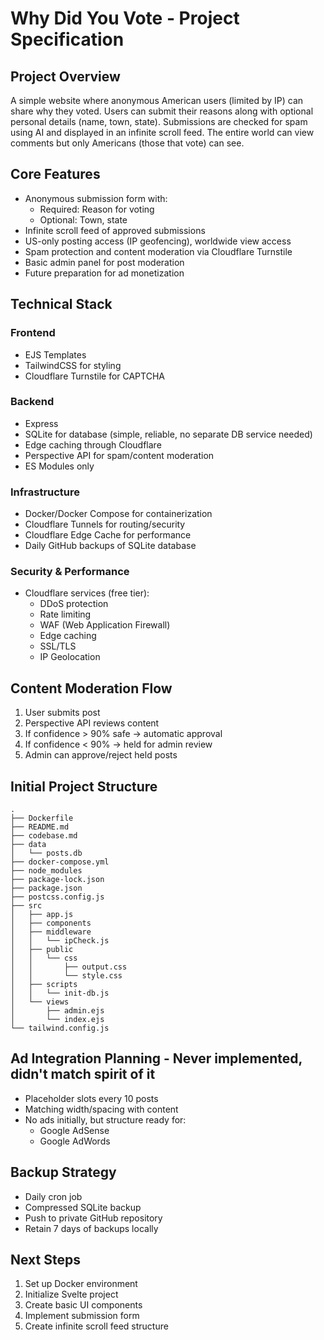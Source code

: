 # Why Did You Vote - Project Specification

## Project Overview
A simple website where anonymous American users (limited by IP) can share why they voted. Users can submit their reasons along with optional personal details (name, town, state). Submissions are checked for spam using AI and displayed in an infinite scroll feed. The entire world can view comments but only Americans (those that vote) can see.

## Core Features
- Anonymous submission form with:
  - Required: Reason for voting
  - Optional: Town, state
- Infinite scroll feed of approved submissions
- US-only posting access (IP geofencing), worldwide view access
- Spam protection and content moderation via Cloudflare Turnstile
- Basic admin panel for post moderation
- Future preparation for ad monetization

## Technical Stack

### Frontend
- EJS Templates
- TailwindCSS for styling
- Cloudflare Turnstile for CAPTCHA

### Backend
- Express
- SQLite for database (simple, reliable, no separate DB service needed)
- Edge caching through Cloudflare
- Perspective API for spam/content moderation
- ES Modules only

### Infrastructure
- Docker/Docker Compose for containerization
- Cloudflare Tunnels for routing/security
- Cloudflare Edge Cache for performance
- Daily GitHub backups of SQLite database

### Security & Performance
- Cloudflare services (free tier):
  - DDoS protection
  - Rate limiting
  - WAF (Web Application Firewall)
  - Edge caching
  - SSL/TLS
  - IP Geolocation

## Content Moderation Flow
1. User submits post
2. Perspective API reviews content
3. If confidence > 90% safe → automatic approval
4. If confidence < 90% → held for admin review
5. Admin can approve/reject held posts

## Initial Project Structure
```
.
├── Dockerfile
├── README.md
├── codebase.md
├── data
│   └── posts.db
├── docker-compose.yml
├── node_modules
├── package-lock.json
├── package.json
├── postcss.config.js
├── src
│   ├── app.js
│   ├── components
│   ├── middleware
│   │   └── ipCheck.js
│   ├── public
│   │   └── css
│   │       ├── output.css
│   │       └── style.css
│   ├── scripts
│   │   └── init-db.js
│   └── views
│       ├── admin.ejs
│       └── index.ejs
└── tailwind.config.js
```

## Ad Integration Planning - Never implemented, didn't match spirit of it
- Placeholder slots every 10 posts
- Matching width/spacing with content
- No ads initially, but structure ready for:
  - Google AdSense
  - Google AdWords

## Backup Strategy
- Daily cron job
- Compressed SQLite backup
- Push to private GitHub repository
- Retain 7 days of backups locally

## Next Steps
1. Set up Docker environment
2. Initialize Svelte project
3. Create basic UI components
4. Implement submission form
5. Create infinite scroll feed structure